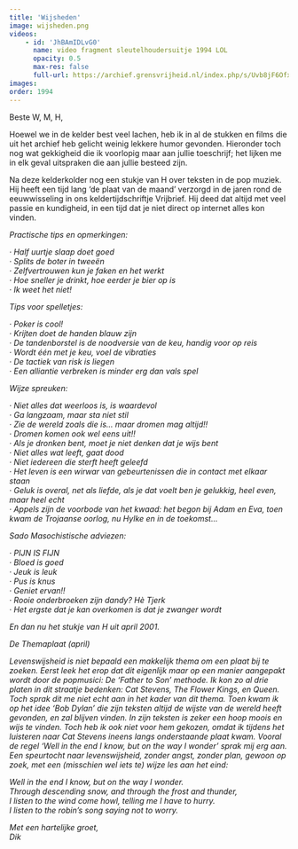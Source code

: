 ```yaml
---
title: 'Wijsheden'
image: wijsheden.png
videos:
    - id: 'JhBAmIDLvG0'
      name: video fragment sleutelhoudersuitje 1994 LOL
      opacity: 0.5
      max-res: false
      full-url: https://archief.grensvrijheid.nl/index.php/s/Uvb8jF6Ofxs7vkW
images:
order: 1994
---
```


Beste W, M, H,

Hoewel we in de kelder best veel lachen, heb ik in al de stukken en films die uit het archief heb gelicht weinig lekkere humor gevonden. Hieronder toch nog wat gekkigheid die ik voorlopig maar aan jullie toeschrijf; het lijken me in elk geval uitspraken die aan jullie besteed zijn.

Na deze kelderkolder nog een stukje van H over teksten in de pop muziek. Hij heeft een tijd lang ‘de plaat van de maand’ verzorgd in de jaren rond de eeuwwisseling in ons keldertijdschriftje Vrijbrief. Hij deed dat altijd met veel passie en kundigheid, in een tijd dat je niet direct op internet alles kon vinden.

<em>Practische tips en opmerkingen:</em>

<em>· Half uurtje slaap doet goed <br />
· Splits de boter in tweeën <br />
· Zelfvertrouwen kun je faken en het werkt <br />
· Hoe sneller je drinkt, hoe eerder je bier op is<br />
· Ik weet het niet!</em> 

<em>Tips voor spelletjes:

<em>· Poker is cool! <br />
· Krijten doet de handen blauw zijn <br />
· De tandenborstel is de noodversie van de keu, handig  voor op reis <br />
· Wordt één met je keu, voel de vibraties <br />
· De tactiek van risk is liegen <br />
· Een alliantie verbreken is minder erg dan vals spel</em>

<em>Wijze spreuken:</em>

<em>· Niet alles dat weerloos is, is waardevol<br />
· Ga langzaam, maar sta niet stil <br />
· Zie de wereld zoals die is... maar dromen mag altijd!! <br />
· Dromen komen ook wel eens uit!! <br />
· Als je dronken bent, moet je niet denken dat je wijs bent <br />
· Niet alles wat leeft, gaat dood <br />
· Niet iedereen die sterft heeft geleefd <br />
· Het leven is een wirwar van gebeurtenissen die in contact met elkaar staan <br />
· Geluk is overal, net als liefde, als je dat voelt ben je gelukkig, heel even, maar heel echt <br />
· Appels zijn de voorbode van het kwaad: het begon bij Adam en Eva, toen kwam de Trojaanse oorlog, nu Hylke en in de toekomst... </em>

<em>Sado Masochistische adviezen:

<em>· PIJN IS FIJN <br />
· Bloed is goed <br />
· Jeuk is leuk <br />
· Pus is knus<br />
· Geniet ervan!! <br />
· Rooie onderbroeken zijn dandy? Hè Tjerk <br />
· Het ergste dat je kan overkomen is dat je zwanger wordt </em>

<em>En dan nu het stukje van H uit april 2001.</em>

<em>De Themaplaat (april)</em>

<em>Levenswijsheid is niet bepaald een makkelijk thema om een plaat bij te zoeken. Eerst leek het erop dat dit eigenlijk maar op een manier aangepakt wordt door de popmusici: De ‘Father to Son’ methode. Ik kon zo al drie platen in dit straatje bedenken: Cat Stevens, The Flower Kings, en Queen. Toch sprak dit me niet echt aan in het kader van dit thema. Toen kwam ik op het idee ‘Bob Dylan’ die zijn teksten altijd de wijste van de wereld heeft gevonden, en zal blijven vinden. In zijn teksten is zeker een hoop moois en wijs te vinden. Toch heb ik ook niet voor hem gekozen, omdat ik tijdens het luisteren naar Cat Stevens ineens langs onderstaande plaat kwam. Vooral de regel ‘Well in the end I know, but on the way I wonder’ sprak mij erg aan. Een speurtocht naar levenswijsheid, zonder angst, zonder plan, gewoon op zoek, met een (misschien wel iets te) wijze les aan het eind:</em>

<em>Well in the end I know, but on the way I wonder.<br />
Through descending snow, and through the frost and thunder,<br />
I listen to the wind come howl, telling me I have to hurry.<br />
I listen to the robin’s song saying not to worry.</em>

Met een hartelijke groet, <br />
Dik